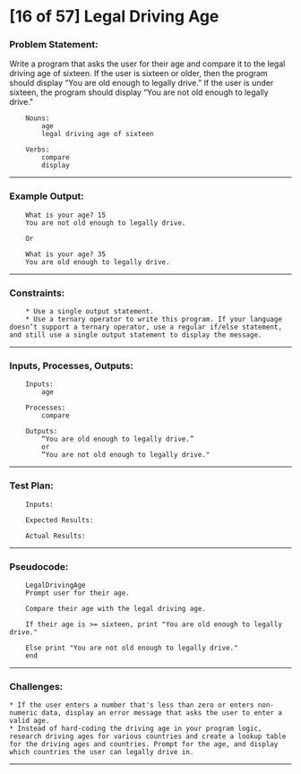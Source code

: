 # [16 of 57] Legal Driving Age

### Problem Statement:

Write a program that asks the user for their age and compare it to the legal driving age of sixteen. If the user is sixteen or older, then the program should display “You are old enough to legally drive.” If the user is under sixteen, the program should display “You are not old enough to legally drive."

        Nouns:
            age
            legal driving age of sixteen
        
        Verbs:
            compare
            display
        
---
### Example Output:

        What is your age? 15
        You are not old enough to legally drive.
        
        Or
        
        What is your age? 35
        You are old enough to legally drive.
              
---
### Constraints:

        * Use a single output statement.
        * Use a ternary operator to write this program. If your language doesn’t support a ternary operator, use a regular if/else statement, and still use a single output statement to display the message.

---
### Inputs, Processes, Outputs:

        Inputs:
            age
                
        Processes:
            compare
                
        Outputs:
            “You are old enough to legally drive.”
            or
            “You are not old enough to legally drive."

                
---
### Test Plan:

        Inputs:
        
        Expected Results:
          
        Actual Results:
        
---
###  Pseudocode:

        LegalDrivingAge
	    Prompt user for their age.

	    Compare their age with the legal driving age.

	    If their age is >= sixteen, print "You are old enough to legally drive."

	    Else print "You are not old enough to legally drive."
        end

---
### Challenges:

	* If the user enters a number that's less than zero or enters non-numeric data, display an error message that asks the user to enter a valid age.
	* Instead of hard-coding the driving age in your program logic, research driving ages for various countries and create a lookup table for the driving ages and countries. Prompt for the age, and display which countries the user can legally drive in.
---
